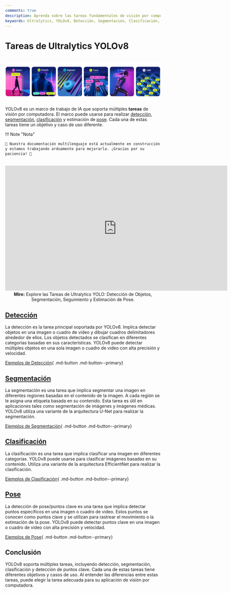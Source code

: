 ```yaml
---
comments: true
description: Aprenda sobre las tareas fundamentales de visión por computadora que YOLOv8 puede realizar, incluyendo detección, segmentación, clasificación y estimación de pose. Comprenda sus usos en sus proyectos de IA.
keywords: Ultralytics, YOLOv8, Detección, Segmentación, Clasificación, Estimación de Pose, Marco de IA, Tareas de Visión por Computadora
---
```


# Tareas de Ultralytics YOLOv8

<br>
<img width="1024" src="https://raw.githubusercontent.com/ultralytics/assets/main/im/banner-tasks.png" alt="Tareas soportadas por Ultralytics YOLO">

YOLOv8 es un marco de trabajo de IA que soporta múltiples **tareas** de visión por computadora. El marco puede usarse para realizar [detección](detect.md), [segmentación](segment.md), [clasificación](classify.md) y estimación de [pose](pose.md). Cada una de estas tareas tiene un objetivo y caso de uso diferente.

!!! Note "Nota"

    🚧 Nuestra documentación multilenguaje está actualmente en construcción y estamos trabajando arduamente para mejorarla. ¡Gracias por su paciencia! 🙏

<p align="center">
  <br>
  <iframe width="720" height="405" src="https://www.youtube.com/embed/NAs-cfq9BDw"
    title="Reproductor de video YouTube" frameborder="0"
    allow="accelerometer; autoplay; clipboard-write; encrypted-media; gyroscope; picture-in-picture; web-share"
    allowfullscreen>
  </iframe>
  <br>
  <strong>Mire:</strong> Explore las Tareas de Ultralytics YOLO: Detección de Objetos, Segmentación, Seguimiento y Estimación de Pose.
</p>

## [Detección](detect.md)

La detección es la tarea principal soportada por YOLOv8. Implica detectar objetos en una imagen o cuadro de video y dibujar cuadros delimitadores alrededor de ellos. Los objetos detectados se clasifican en diferentes categorías basadas en sus características. YOLOv8 puede detectar múltiples objetos en una sola imagen o cuadro de video con alta precisión y velocidad.

[Ejemplos de Detección](detect.md){ .md-button .md-button--primary}

## [Segmentación](segment.md)

La segmentación es una tarea que implica segmentar una imagen en diferentes regiones basadas en el contenido de la imagen. A cada región se le asigna una etiqueta basada en su contenido. Esta tarea es útil en aplicaciones tales como segmentación de imágenes y imágenes médicas. YOLOv8 utiliza una variante de la arquitectura U-Net para realizar la segmentación.

[Ejemplos de Segmentación](segment.md){ .md-button .md-button--primary}

## [Clasificación](classify.md)

La clasificación es una tarea que implica clasificar una imagen en diferentes categorías. YOLOv8 puede usarse para clasificar imágenes basadas en su contenido. Utiliza una variante de la arquitectura EfficientNet para realizar la clasificación.

[Ejemplos de Clasificación](classify.md){ .md-button .md-button--primary}

## [Pose](pose.md)

La detección de pose/puntos clave es una tarea que implica detectar puntos específicos en una imagen o cuadro de video. Estos puntos se conocen como puntos clave y se utilizan para rastrear el movimiento o la estimación de la pose. YOLOv8 puede detectar puntos clave en una imagen o cuadro de video con alta precisión y velocidad.

[Ejemplos de Pose](pose.md){ .md-button .md-button--primary}

## Conclusión

YOLOv8 soporta múltiples tareas, incluyendo detección, segmentación, clasificación y detección de puntos clave. Cada una de estas tareas tiene diferentes objetivos y casos de uso. Al entender las diferencias entre estas tareas, puede elegir la tarea adecuada para su aplicación de visión por computadora.
